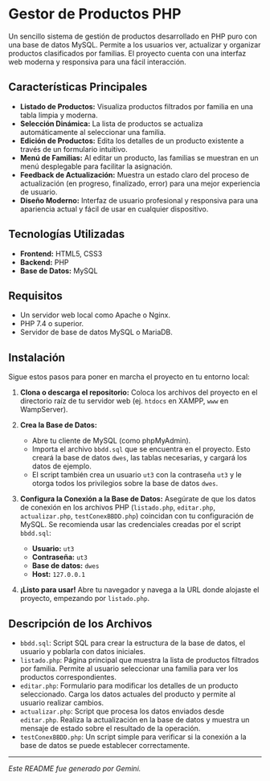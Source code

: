 # Gestor de Productos PHP

Un sencillo sistema de gestión de productos desarrollado en PHP puro con una base de datos MySQL. Permite a los usuarios ver, actualizar y organizar productos clasificados por familias. El proyecto cuenta con una interfaz web moderna y responsiva para una fácil interacción.

## Características Principales

-   **Listado de Productos:** Visualiza productos filtrados por familia en una tabla limpia y moderna.
-   **Selección Dinámica:** La lista de productos se actualiza automáticamente al seleccionar una familia.
-   **Edición de Productos:** Edita los detalles de un producto existente a través de un formulario intuitivo.
-   **Menú de Familias:** Al editar un producto, las familias se muestran en un menú desplegable para facilitar la asignación.
-   **Feedback de Actualización:** Muestra un estado claro del proceso de actualización (en progreso, finalizado, error) para una mejor experiencia de usuario.
-   **Diseño Moderno:** Interfaz de usuario profesional y responsiva para una apariencia actual y fácil de usar en cualquier dispositivo.

## Tecnologías Utilizadas

-   **Frontend:** HTML5, CSS3
-   **Backend:** PHP
-   **Base de Datos:** MySQL

## Requisitos

-   Un servidor web local como Apache o Nginx.
-   PHP 7.4 o superior.
-   Servidor de base de datos MySQL o MariaDB.

## Instalación

Sigue estos pasos para poner en marcha el proyecto en tu entorno local:

1.  **Clona o descarga el repositorio:**
    Coloca los archivos del proyecto en el directorio raíz de tu servidor web (ej. `htdocs` en XAMPP, `www` en WampServer).

2.  **Crea la Base de Datos:**
    -   Abre tu cliente de MySQL (como phpMyAdmin).
    -   Importa el archivo `bbdd.sql` que se encuentra en el proyecto. Esto creará la base de datos `dwes`, las tablas necesarias, y cargará los datos de ejemplo.
    -   El script también crea un usuario `ut3` con la contraseña `ut3` y le otorga todos los privilegios sobre la base de datos `dwes`.

3.  **Configura la Conexión a la Base de Datos:**
    Asegúrate de que los datos de conexión en los archivos PHP (`listado.php`, `editar.php`, `actualizar.php`, `testConexBBDD.php`) coincidan con tu configuración de MySQL. Se recomienda usar las credenciales creadas por el script `bbdd.sql`:
    -   **Usuario:** `ut3`
    -   **Contraseña:** `ut3`
    -   **Base de datos:** `dwes`
    -   **Host:** `127.0.0.1`

4.  **¡Listo para usar!**
    Abre tu navegador y navega a la URL donde alojaste el proyecto, empezando por `listado.php`.

## Descripción de los Archivos

-   `bbdd.sql`: Script SQL para crear la estructura de la base de datos, el usuario y poblarla con datos iniciales.
-   `listado.php`: Página principal que muestra la lista de productos filtrados por familia. Permite al usuario seleccionar una familia para ver los productos correspondientes.
-   `editar.php`: Formulario para modificar los detalles de un producto seleccionado. Carga los datos actuales del producto y permite al usuario realizar cambios.
-   `actualizar.php`: Script que procesa los datos enviados desde `editar.php`. Realiza la actualización en la base de datos y muestra un mensaje de estado sobre el resultado de la operación.
-   `testConexBBDD.php`: Un script simple para verificar si la conexión a la base de datos se puede establecer correctamente.

---
*Este README fue generado por Gemini.*